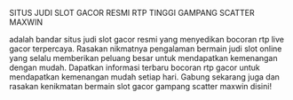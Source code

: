 SITUS JUDI SLOT GACOR RESMI RTP TINGGI GAMPANG SCATTER MAXWIN

adalah bandar situs judi slot gacor resmi yang menyedikan bocoran rtp live gacor terpercaya. Rasakan nikmatnya pengalaman bermain judi slot online yang selalu memberikan peluang besar untuk mendapatkan kemenangan dengan mudah. Dapatkan informasi terbaru bocoran rtp gacor untuk mendapatkan kemenangan mudah setiap hari. Gabung sekarang juga dan rasakan kenikmatan bermain slot gacor gampang scatter maxwin disini!
